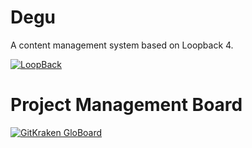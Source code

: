 # Degu

A content management system based on Loopback 4.

[![LoopBack](https://github.com/strongloop/loopback-next/raw/master/docs/site/imgs/branding/Powered-by-LoopBack-Badge-(blue)-@2x.png)](http://loopback.io/)

# Project Management Board

[![GitKraken GloBoard](https://www.gitkraken.com/img/index/glo-circle-logo-2.svg)](https://app.gitkraken.com/glo/board/Xvg5skLUMAAREd1b)
